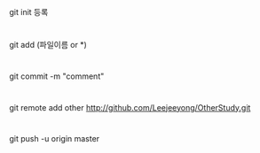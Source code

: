 git init 등록
#
git add (파일이름 or *)
#
git commit -m "comment"
#
git remote add other http://github.com/Leejeeyong/OtherStudy.git
#
git push -u origin master
#
